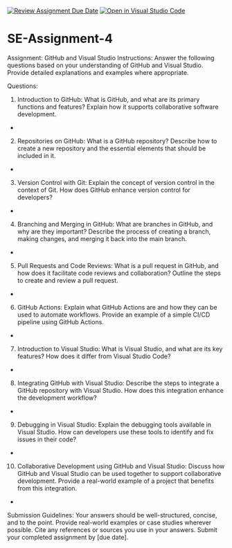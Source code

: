 [![Review Assignment Due Date](https://classroom.github.com/assets/deadline-readme-button-24ddc0f5d75046c5622901739e7c5dd533143b0c8e959d652212380cedb1ea36.svg)](https://classroom.github.com/a/GvXCZgfk)
[![Open in Visual Studio Code](https://classroom.github.com/assets/open-in-vscode-718a45dd9cf7e7f842a935f5ebbe5719a5e09af4491e668f4dbf3b35d5cca122.svg)](https://classroom.github.com/online_ide?assignment_repo_id=15254977&assignment_repo_type=AssignmentRepo)
# SE-Assignment-4
Assignment: GitHub and Visual Studio
Instructions:
Answer the following questions based on your understanding of GitHub and Visual Studio. Provide detailed explanations and examples where appropriate.

Questions:
1. Introduction to GitHub:
What is GitHub, and what are its primary functions and features? Explain how it supports collaborative software development.
- 

2. Repositories on GitHub:
 What is a GitHub repository? Describe how to create a new repository and the essential elements that should be included in it.
- 

3. Version Control with Git:
Explain the concept of version control in the context of Git. How does GitHub enhance version control for developers?
-

4. Branching and Merging in GitHub:
What are branches in GitHub, and why are they important? Describe the process of creating a branch, making changes, and merging it back into the main branch.
- 

5. Pull Requests and Code Reviews:
What is a pull request in GitHub, and how does it facilitate code reviews and collaboration? Outline the steps to create and review a pull request.
- 

6. GitHub Actions:
Explain what GitHub Actions are and how they can be used to automate workflows. Provide an example of a simple CI/CD pipeline using GitHub Actions.
- 

7. Introduction to Visual Studio:
What is Visual Studio, and what are its key features? How does it differ from Visual Studio Code?
- 

8. Integrating GitHub with Visual Studio:
Describe the steps to integrate a GitHub repository with Visual Studio. How does this integration enhance the development workflow?
- 

9. Debugging in Visual Studio:
Explain the debugging tools available in Visual Studio. How can developers use these tools to identify and fix issues in their code?
- 

10. Collaborative Development using GitHub and Visual Studio:
Discuss how GitHub and Visual Studio can be used together to support collaborative development. Provide a real-world example of a project that benefits from this integration.
- 



Submission Guidelines:
Your answers should be well-structured, concise, and to the point.
Provide real-world examples or case studies wherever possible.
Cite any references or sources you use in your answers.
Submit your completed assignment by [due date].
